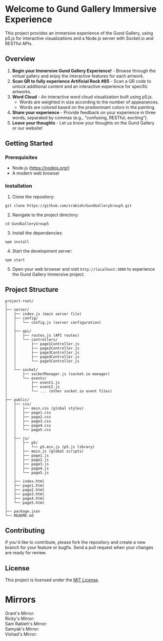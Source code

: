# Welcome to Gund Gallery Immersive Experience

This project provides an immersive experience of the Gund Gallery, using p5.js for interactive visualizations and a Node.js server with Socket.io and RESTful APIs.

## Overview

1. **Begin your Immersive Gund Gallery Experience!** - Browse through the virtual gallery and enjoy the interactive features for each artwork.
2. **Scan QR to fully experience Artificial Rock #85** - Scan a QR code to unlock additional content and an interactive experience for specific artworks.
3. **Word Cloud** - An interactive word cloud visualization built using p5.js.
    - Words are weighted in size according to the number of appearances.
    - Words are colored based on the predominant colors in the painting.
4. **Share your experience** - Provide feedback on your experience in three words, separated by commas (e.g., "confusing, RESTful, exciting").
5. **Leave your thoughts** - Let us know your thoughts on the Gund Gallery or our website!

## Getting Started

### Prerequisites

- Node.js (https://nodejs.org/)
- A modern web browser

### Installation

1. Clone the repository:

```
git clone https://github.com/srabieh/GundGalleryGroup5.git
```

2. Navigate to the project directory:

```
cd GundGalleryGroup5
```

3. Install the dependencies:

```
npm install
```

4. Start the development server:

```
npm start
```

5. Open your web browser and visit `http://localhost:3000` to experience the Gund Gallery Immersive project.

## Project Structure
```
project-root/
│
├── server/
│   ├── index.js (main server file)
│   ├── config/
│   │   └── config.js (server configuration)
│   │
│   ├── api/
│   │   ├── routes.js (API routes)
│   │   └── controllers/
│   │       ├── page1Controller.js
│   │       ├── page2Controller.js
│   │       ├── page3Controller.js
│   │       ├── page4Controller.js
│   │       └── page5Controller.js
│   │
│   └── socket/
│       ├── socketManager.js (socket.io manager)
│       └── events/
│           ├── event1.js
│           ├── event2.js
│           └── ... (other socket.io event files)
│
├── public/
│   ├── css/
│   │   ├── main.css (global styles)
│   │   ├── page1.css
│   │   ├── page2.css
│   │   ├── page3.css
│   │   ├── page4.css
│   │   └── page5.css
│   │
│   ├── js/
│   │   ├── p5/
│   │   │   └── p5.min.js (p5.js library)
│   │   ├── main.js (global scripts)
│   │   ├── page1.js
│   │   ├── page2.js
│   │   ├── page3.js
│   │   ├── page4.js
│   │   └── page5.js
│   │
│   ├── index.html
│   ├── page1.html
│   ├── page2.html
│   ├── page3.html
│   ├── page4.html
│   └── page5.html
│
├── package.json
└── README.md
```

## Contributing

If you'd like to contribute, please fork the repository and create a new branch for your feature or bugfix. Send a pull request when your changes are ready for review.

## License

This project is licensed under the [MIT License](https://opensource.org/licenses/MIT).


# Mirrors
Grant's Mirror:  
Ricky's Mirror:  
Sam Rabieh's Mirror:  
Samyak's Mirror:  
Vishad's Mirror:  
